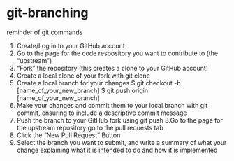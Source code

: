 # git-branching
reminder of git commands


1. Create/Log in to your GitHub account
2. Go to the page for the code respository you want to contribute to (the “upstream”)
3. “Fork” the repository (this creates a clone to your GitHub account)
4. Create a local clone of your fork with git clone
5. Create a local branch for your changes
$ git checkout -b [name_of_your_new_branch]
$ git push origin [name_of_your_new_branch]
6. Make your changes and commit them to your local branch with git commit, ensuring to include a descriptive commit message
7. Push the branch to your GitHub fork using git push
8.Go to the page for the upstream repository go to the pull requests tab
9. Click the “New Pull Request” Button
10. Select the branch you want to submit, and write a summary of what your change explaining what it is intended to do and how it is implemented
